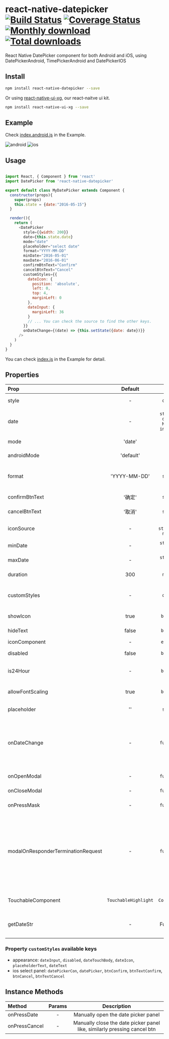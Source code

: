 # react-native-datepicker [![Build Status](https://travis-ci.org/xgfe/react-native-datepicker.svg?branch=master)](https://travis-ci.org/xgfe/react-native-datepicker) [![Coverage Status](https://coveralls.io/repos/github/xgfe/react-native-datepicker/badge.svg?branch=master)](https://coveralls.io/github/xgfe/react-native-datepicker?branch=master) [![Monthly download](https://img.shields.io/npm/dm/react-native-datepicker.svg)](https://img.shields.io/npm/dm/react-native-datepicker.svg) [![Total downloads](https://img.shields.io/npm/dt/react-native-datepicker.svg)](https://img.shields.io/npm/dt/react-native-datepicker.svg)
React Native DatePicker component for both Android and iOS, using DatePickerAndroid, TimePickerAndroid and DatePickerIOS

## Install

```bash
npm install react-native-datepicker --save
```

Or using [react-native-ui-xg](https://github.com/xgfe/react-native-ui-xg), our react-naitve ui kit.

```bash
npm install react-native-ui-xg --save
```

## Example
Check [index.android.js](https://github.com/xgfe/react-native-datepicker/blob/master/index.android.js) in the Example.

![android](http://xgfe.github.io/react-native-datepicker/img/react-native-datepicker-android.gif)
![ios](http://xgfe.github.io/react-native-datepicker/img/react-native-datepicker-ios.gif)

## Usage

```javascript

import React, { Component } from 'react'
import DatePicker from 'react-native-datepicker'

export default class MyDatePicker extends Component {
  constructor(props){
    super(props)
    this.state = {date:"2016-05-15"}
  }

  render(){
    return (
      <DatePicker
        style={{width: 200}}
        date={this.state.date}
        mode="date"
        placeholder="select date"
        format="YYYY-MM-DD"
        minDate="2016-05-01"
        maxDate="2016-06-01"
        confirmBtnText="Confirm"
        cancelBtnText="Cancel"
        customStyles={{
          dateIcon: {
            position: 'absolute',
            left: 0,
            top: 4,
            marginLeft: 0
          },
          dateInput: {
            marginLeft: 36
          }
          // ... You can check the source to find the other keys.
        }}
        onDateChange={(date) => {this.setState({date: date})}}
      />
    )
  }
}
```

You can check [index.js](https://github.com/xgfe/react-native-datepicker/blob/master/index.android.js) in the Example for detail.

## Properties

| Prop  | Default  | Type | Description |
| :------------ |:---------------:| :---------------:| :-----|
| style | - | `object` | Specify the style of the DatePicker, eg. width, height...  |
| date | - | <code>string &#124; date &#124; Moment instance</code> | Specify the display date of DatePicker. `string` type value must match the specified format |
| mode | 'date' | `enum` | The `enum` of `date`, `datetime` and `time` |
| androidMode | 'default' | `enum` | The `enum` of `default`, `calendar` and `spinner` (only Android) |
| format | 'YYYY-MM-DD' | `string` | Specify the display format of the date, which using [moment.js](http://momentjs.com/). The default value change according to the mode. |
| confirmBtnText | '确定' | `string` | Specify the text of confirm btn in ios. |
| cancelBtnText | '取消' | `string` | Specify the text of cancel btn in ios. |
| iconSource | - | <code>{uri: string} &#124; number</code> | Specify the icon. Same as the `source` of Image, always using `require()` |
| minDate | - | <code>string &#124; date</code> | Restricts the range of possible date values. |
| maxDate | - | <code>string &#124; date</code> | Restricts the range of possible date values. |
| duration | 300 | `number` | Specify the animation duration of datepicker.|
| customStyles | - | `object` | The hook of customize datepicker style, same as the native style. `dateTouchBody`, `dateInput`...|
| showIcon | true | `boolean` | Controller whether or not show the icon |
| hideText | false | `boolean` | Controller whether or not show the `dateText` |
| iconComponent | - | `element` | Set the custom icon |
| disabled | false | `boolean` | Controller whether or not disable the picker |
| is24Hour | - | `boolean` | Set the TimePicker is24Hour flag. The default value depend on `format`. Only work in Android |
| allowFontScaling | true | `boolean` | Set to false to disable font scaling for every text component |
| placeholder | '' | `string` | The placeholder show when this.props.date is falsy |
| onDateChange | - | `function` | This is called when the user confirm the picked date or time in the UI. The first and only argument is a date or time string representing the new date and time formatted by [moment.js](http://momentjs.com/) with the given format property. |
| onOpenModal | - | `function` | This is called when the DatePicker Modal open. |
| onCloseModal | - | `function` | This is called when the DatePicker Modal close |
| onPressMask | - | `function` | This is called when clicking the ios modal mask |
| modalOnResponderTerminationRequest | - | `function` | Set the callback for React Native's [Gesture Responder System](https://facebook.github.io/react-native/docs/gesture-responder-system.html#responder-lifecycle)'s call to `onResponderTerminationRequest`. By default this will reject a termination request, but can be overidden in case the View under the Modal is implementing custom gesture responders, and you wish for those to be overidden in certain cases.  |
| TouchableComponent | `TouchableHighlight` | `Component` | Replace the `TouchableHighlight` with a custom `Component`. For example : `TouchableOpacity` |
| getDateStr | - | Function | A function to override how to format the date into a `String` for display, receives a `Date` instance

### Property `customStyles` available keys

* appearance: `dateInput`, `disabled`, `dateTouchBody`, `dateIcon`, `placeholderText`, `dateText`
* ios select panel: `datePickerCon`, `datePicker`, `btnConfirm`, `btnTextConfirm`, `btnCancel`, `btnTextCancel`


## Instance Methods

| Method  | Params  | Description |
| :------------ |:---------------:| :---------------:|
| onPressDate | - | Manually open the date picker panel |
| onPressCancel | - | Manually close the date picker panel like, similarly pressing cancel btn |
